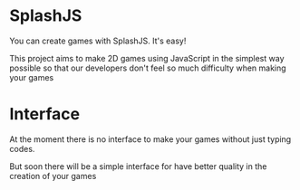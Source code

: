 # SplashJS
You can create games with SplashJS. It's easy!


This project aims to make 2D games using JavaScript
in the simplest way possible so that our developers
don't feel so much difficulty when making your games



# Interface

At the moment there is no interface to
make your games without just typing codes.

But soon there will be a simple interface for
have better quality in the creation of your games
